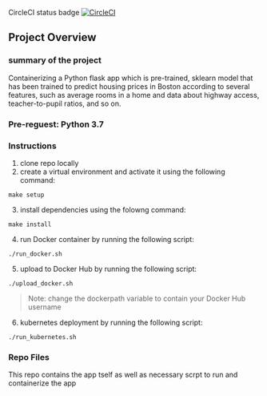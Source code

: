 CircleCI status badge
[![CircleCI](https://dl.circleci.com/status-badge/img/gh/fai-zaben/project-operationalize-a-achine-learning-microservice-api/tree/main.svg?style=svg)](https://dl.circleci.com/status-badge/redirect/gh/fai-zaben/project-operationalize-a-achine-learning-microservice-api/tree/main)

## Project Overview

### summary of the project

Containerizing a Python flask app which is pre-trained, sklearn model that has been trained to predict housing prices in Boston according to several features, such as average rooms in a home and data about highway access, teacher-to-pupil ratios, and so on.

### Pre-reguest: Python 3.7

### Instructions
1. clone repo locally
2. create a virtual environment and activate it using the following command:

```
make setup
```

3. install dependencies using the folowng command:

```
make install
```

4. run Docker container by running the following script:

```
./run_docker.sh
```

5. upload to Docker Hub by running the following script:

```
./upload_docker.sh
```

> Note: change the dockerpath variable to contain your Docker Hub username

6. kubernetes deployment by running the following script:

```
./run_kubernetes.sh
```

### Repo Files

This repo contains the app tself as well as necessary scrpt to run and containerize the app
